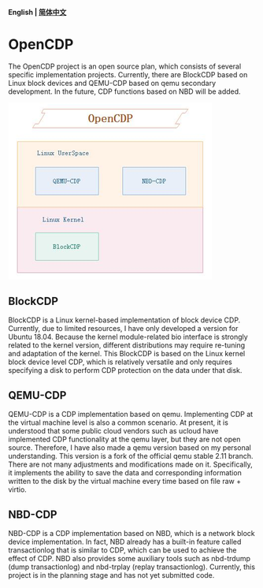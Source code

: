 #### English | [简体中文](README_CN.md)

# OpenCDP
The OpenCDP project is an open source plan, which consists of several specific implementation projects.  Currently, there are BlockCDP based on Linux block devices and QEMU-CDP based on qemu secondary development.  In the future, CDP functions based on NBD will be added.  

![BlockCDP Arch](image/OpenCDP.jpg)  

## BlockCDP
BlockCDP is a Linux kernel-based implementation of block device CDP.  Currently, due to limited resources, I have only developed a version for Ubuntu 18.04.  Because the kernel module-related bio interface is strongly related to the kernel version, different distributions may require re-tuning and adaptation of the kernel. This BlockCDP is based on the Linux kernel block device level CDP, which is relatively versatile and only requires specifying a disk to perform CDP protection on the data under that disk.  

##  QEMU-CDP  
QEMU-CDP is a CDP implementation based on qemu. Implementing CDP at the virtual machine level is also a common scenario. At present, it is understood that some public cloud vendors such as ucloud have implemented CDP functionality at the qemu layer, but they are not open source.  Therefore, I have also made a qemu version based on my personal understanding.  This version is a fork of the official qemu stable 2.11 branch. There are not many adjustments and modifications made on it. Specifically, it implements the ability to save the data and corresponding information written to the disk by the virtual machine every time based on file raw + virtio.  

## NBD-CDP  
NBD-CDP is a CDP implementation based on NBD, which is a network block device implementation.  In fact, NBD already has a built-in feature called transactionlog that is similar to CDP, which can be used to achieve the effect of CDP. NBD also provides some auxiliary tools such as nbd-trdump (dump transactionlog) and nbd-trplay (replay transactionlog). Currently, this project is in the planning stage and has not yet submitted code.



